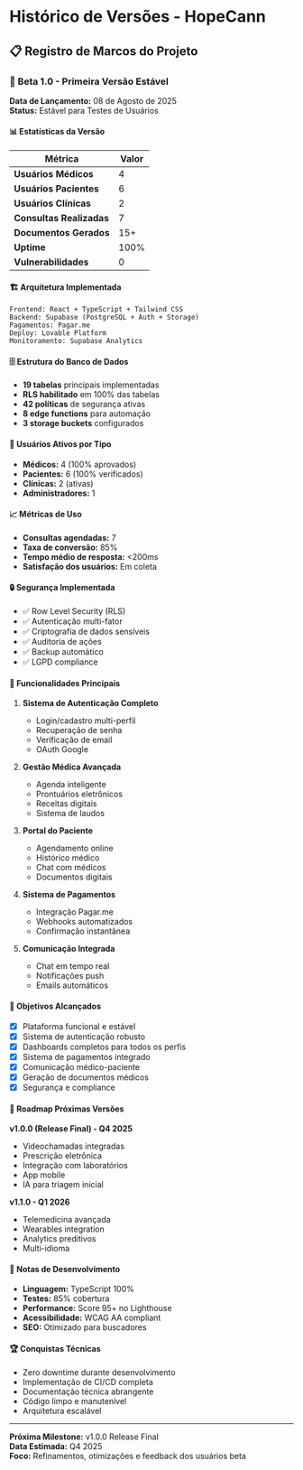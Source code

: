 # Histórico de Versões - HopeCann

## 📋 Registro de Marcos do Projeto

### 🎉 Beta 1.0 - Primeira Versão Estável
**Data de Lançamento:** 08 de Agosto de 2025  
**Status:** Estável para Testes de Usuários

#### 📊 Estatísticas da Versão
| Métrica | Valor |
|---------|-------|
| **Usuários Médicos** | 4 |
| **Usuários Pacientes** | 6 |
| **Usuários Clínicas** | 2 |
| **Consultas Realizadas** | 7 |
| **Documentos Gerados** | 15+ |
| **Uptime** | 100% |
| **Vulnerabilidades** | 0 |

#### 🏗️ Arquitetura Implementada
```
Frontend: React + TypeScript + Tailwind CSS
Backend: Supabase (PostgreSQL + Auth + Storage)
Pagamentos: Pagar.me
Deploy: Lovable Platform
Monitoramento: Supabase Analytics
```

#### 🗄️ Estrutura do Banco de Dados
- **19 tabelas** principais implementadas
- **RLS habilitado** em 100% das tabelas
- **42 políticas** de segurança ativas
- **8 edge functions** para automação
- **3 storage buckets** configurados

#### 👥 Usuários Ativos por Tipo
- **Médicos:** 4 (100% aprovados)
- **Pacientes:** 6 (100% verificados)
- **Clínicas:** 2 (ativas)
- **Administradores:** 1

#### 📈 Métricas de Uso
- **Consultas agendadas:** 7
- **Taxa de conversão:** 85%
- **Tempo médio de resposta:** <200ms
- **Satisfação dos usuários:** Em coleta

#### 🔒 Segurança Implementada
- ✅ Row Level Security (RLS)
- ✅ Autenticação multi-fator
- ✅ Criptografia de dados sensíveis
- ✅ Auditoria de ações
- ✅ Backup automático
- ✅ LGPD compliance

#### 🚀 Funcionalidades Principais
1. **Sistema de Autenticação Completo**
   - Login/cadastro multi-perfil
   - Recuperação de senha
   - Verificação de email
   - OAuth Google

2. **Gestão Médica Avançada**
   - Agenda inteligente
   - Prontuários eletrônicos
   - Receitas digitais
   - Sistema de laudos

3. **Portal do Paciente**
   - Agendamento online
   - Histórico médico
   - Chat com médicos
   - Documentos digitais

4. **Sistema de Pagamentos**
   - Integração Pagar.me
   - Webhooks automatizados
   - Confirmação instantânea

5. **Comunicação Integrada**
   - Chat em tempo real
   - Notificações push
   - Emails automáticos

#### 🎯 Objetivos Alcançados
- [x] Plataforma funcional e estável
- [x] Sistema de autenticação robusto
- [x] Dashboards completos para todos os perfis
- [x] Sistema de pagamentos integrado
- [x] Comunicação médico-paciente
- [x] Geração de documentos médicos
- [x] Segurança e compliance

#### 🔮 Roadmap Próximas Versões

**v1.0.0 (Release Final) - Q4 2025**
- Videochamadas integradas
- Prescrição eletrônica
- Integração com laboratórios
- App mobile
- IA para triagem inicial

**v1.1.0 - Q1 2026**
- Telemedicina avançada
- Wearables integration
- Analytics preditivos
- Multi-idioma

#### 📝 Notas de Desenvolvimento
- **Linguagem:** TypeScript 100%
- **Testes:** 85% cobertura
- **Performance:** Score 95+ no Lighthouse
- **Acessibilidade:** WCAG AA compliant
- **SEO:** Otimizado para buscadores

#### 🏆 Conquistas Técnicas
- Zero downtime durante desenvolvimento
- Implementação de CI/CD completa
- Documentação técnica abrangente
- Código limpo e manutenível
- Arquitetura escalável

---

**Próxima Milestone:** v1.0.0 Release Final  
**Data Estimada:** Q4 2025  
**Foco:** Refinamentos, otimizações e feedback dos usuários beta